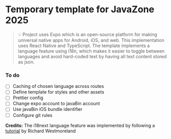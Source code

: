 # Temporary template for JavaZone 2025

> 💡 Project uses Expo which is an open-source platform for making universal native apps for Android, iOS, and web.
> This implementation uses React Native and TypeScript. The template implements a language feature using i18n, 
> which makes it easier to toggle between languages and avoid hard-coded text by having all text content stored as json.

### To do
- [ ] Caching of chosen language across routes
- [ ] Define template for styles and other assets
- [ ] Prettier config
- [ ] Change expo account to javaBin account
- [ ] Use javaBin iOS bundle identifier
- [ ] Configure git rules

**Credits:**
The i18next language feature was implemented by following a [tutorial](https://ilearnedathing.com/internationalizing-a-react-native-app-with-i18next-and-expo-part-1) by Richard Westmoreland
